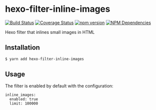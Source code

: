 # hexo-filter-inline-images
[![Build Status](https://travis-ci.org/stephencroberts/hexo-filter-inline-images.svg?branch=master)](https://travis-ci.org/stephencroberts/hexo-filter-inline-images)
[![Coverage Status](https://coveralls.io/repos/github/stephencroberts/hexo-filter-inline-images/badge.svg?branch=master)](https://coveralls.io/github/stephencroberts/hexo-filter-inline-images?branch=master)
[![npm version](https://badge.fury.io/js/hexo-filter-inline-images.svg)](https://badge.fury.io/js/hexo-filter-inline-images)
[![NPM Dependencies](https://david-dm.org/unhealthy/hexo-filter-inline-images.svg)](https://www.npmjs.com/package/hexo-filter-inline-images)

Hexo filter that inlines small images in HTML

## Installation

```bash
$ yarn add hexo-filter-inline-images
```

## Usage

The filter is enabled by default with the configuration:

```
inline_images:
  enabled: true
  limit: 100000
```

